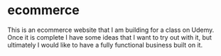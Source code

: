 # ecommerce
This is an ecommerce website that I am building for a class on Udemy. 
Once it is complete I have some ideas that I want to try out with it, but ultimately I would like to have a fully functional business built on it.
